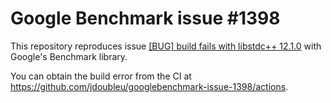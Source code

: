 # Google Benchmark issue #1398
This repository reproduces issue [[BUG] build fails with libstdc++ 12.1.0](https://github.com/google/benchmark/issues/1398) with Google's Benchmark library.

You can obtain the build error from the CI at https://github.com/jdoubleu/googlebenchmark-issue-1398/actions.
